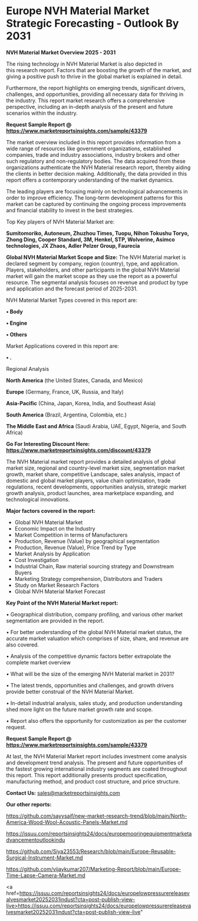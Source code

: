 # Europe NVH Material Market Strategic Forecasting - Outlook By 2031

<Strong> NVH Material Market Overview 2025 - 2031</strong>

The rising technology in NVH Material Market is also depicted in this research report. Factors that are boosting the growth of the market, and giving a positive push to thrive in the global market is explained in detail.

Furthermore, the report highlights on emerging trends, significant drivers, challenges, and opportunities, providing all necessary data for thriving in the industry. This report market research offers a comprehensive perspective, including an in-depth analysis of the present and future scenarios within the industry.

<strong>Request Sample Report @ <a href=https://www.marketreportsinsights.com/sample/43379>https://www.marketreportsinsights.com/sample/43379</a></strong>

The market overview included in this report provides information from a wide range of resources like government organizations, established companies, trade and industry associations, industry brokers and other such regulatory and non-regulatory bodies. The data acquired from these organizations authenticate the NVH Material research report, thereby aiding the clients in better decision making. Additionally, the data provided in this report offers a contemporary understanding of the market dynamics.

The leading players are focusing mainly on technological advancements in order to improve efficiency. The long-term development patterns for this market can be captured by continuing the ongoing process improvements and financial stability to invest in the best strategies.

Top Key players of NVH Material Market are:

<strong>Sumitomoriko, Autoneum, Zhuzhou Times, Tuopu, Nihon Tokushu Toryo, Zhong Ding, Cooper Standard, 3M, Henkel, STP, Wolverine, Asimco technologies, JX Zhaos, Adler Pelzer Group, Faurecia</strong>

<strong><b>Global NVH Material Market Scope and Size:</b></strong>
The NVH Material market is declared segment by company, region (country), type, and application. Players, stakeholders, and other participants in the global NVH Material market will gain the market scope as they use the report as a powerful resource. The segmental analysis focuses on revenue and product by type and application and the forecast period of 2025-2031.

NVH Material Market Types covered in this report are:

<strong>•  Body

•  Engine

•  Others</strong>

Market Applications covered in this report are:

<strong>•  .</strong> 

Regional Analysis

<strong>North America</strong> (the United States, Canada, and Mexico)

<strong>Europe</strong> (Germany, France, UK, Russia, and Italy)

<strong>Asia-Pacific</strong> (China, Japan, Korea, India, and Southeast Asia)

<strong>South America</strong> (Brazil, Argentina, Colombia, etc.)

<strong>The Middle East and Africa</strong> (Saudi Arabia, UAE, Egypt, Nigeria, and South Africa)

<strong>Go For Interesting Discount Here: <a href=https://www.marketreportsinsights.com/discount/43379>https://www.marketreportsinsights.com/discount/43379</a></strong>

The NVH Material market report provides a detailed analysis of global market size, regional and country-level market size, segmentation market growth, market share, competitive Landscape, sales analysis, impact of domestic and global market players, value chain optimization, trade regulations, recent developments, opportunities analysis, strategic market growth analysis, product launches, area marketplace expanding, and technological innovations.

<strong><b>Major factors covered in the report:</b></strong>
<ul>
  <li>Global NVH Material Market </li>
  <li>Economic Impact on the Industry</li>
  <li>Market Competition in terms of Manufacturers</li>
  <li>Production, Revenue (Value) by geographical segmentation</li>
  <li>Production, Revenue (Value), Price Trend by Type</li>
  <li>Market Analysis by Application</li>
  <li>Cost Investigation</li>
  <li>Industrial Chain, Raw material sourcing strategy and Downstream Buyers</li>
  <li>Marketing Strategy comprehension, Distributors and Traders</li>
  <li>Study on Market Research Factors</li>
  <li>Global NVH Material Market Forecast</li>
</ul>

<strong><b>Key Point of the NVH Material Market report:</b></strong>

• Geographical distribution, company profiling, and various other market segmentation are provided in the report.

• For better understanding of the global NVH Material market status, the accurate market valuation which comprises of size, share, and revenue are also covered.

• Analysis of the competitive dynamic factors better extrapolate the complete market overview

• What will be the size of the emerging NVH Material market in 2031?

• The latest trends, opportunities and challenges, and growth drivers provide better construal of the NVH Material Market.

• In-detail industrial analysis, sales study, and production understanding shed more light on the future market growth rate and scope.

• Report also offers the opportunity for customization as per the customer request.

<strong>Request Sample Report @ <a href=https://www.marketreportsinsights.com/sample/43379>https://www.marketreportsinsights.com/sample/43379</a></strong>

At last, the NVH Material Market report includes investment come analysis and development trend analysis. The present and future opportunities of the fastest growing international industry segments are coated throughout this report. This report additionally presents product specification, manufacturing method, and product cost structure, and price structure.

<strong>Contact Us:</strong>
sales@marketreportsinsights.com

<strong>Our other reports:</strong>

<a href=https://github.com/sayysaif/new-market-research-trend/blob/main/North-America-Wood-Wool-Acoustic-Panels-Market.md>https://github.com/sayysaif/new-market-research-trend/blob/main/North-America-Wood-Wool-Acoustic-Panels-Market.md</a>

<a href=https://issuu.com/reportsinsights24/docs/europemooringequipmentmarketadvancementoutlookindu>https://issuu.com/reportsinsights24/docs/europemooringequipmentmarketadvancementoutlookindu</a>

<a href=https://github.com/Siya23553/Research/blob/main/Europe-Reusable-Surgical-Instrument-Market.md>https://github.com/Siya23553/Research/blob/main/Europe-Reusable-Surgical-Instrument-Market.md</a>

<a href=https://github.com/vijaykumar207/Marketing-Report/blob/main/Europe-Time-Lapse-Camera-Market.md>https://github.com/vijaykumar207/Marketing-Report/blob/main/Europe-Time-Lapse-Camera-Market.md</a>

<a href=https://issuu.com/reportsinsights24/docs/europelowpressurereleasevalvesmarket20252031indust?cta=post-publish-view-live>https://issuu.com/reportsinsights24/docs/europelowpressurereleasevalvesmarket20252031indust?cta=post-publish-view-live</a>"
